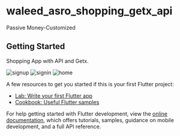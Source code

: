 # waleed_asro_shopping_getx_api

Passive Money-Customized

## Getting Started

Shopping App with API and Getx.

![signup](https://github.com/Elkelany84/Getx_Shopping_WaledAsro_Udemy/assets/74449997/5a390d4e-3eb5-4e8a-8fa1-8e4aa7a1ace7)
![signin](https://github.com/Elkelany84/Getx_Shopping_WaledAsro_Udemy/assets/74449997/7a65bc38-079d-4488-a24d-3faca893419a)
![home](https://github.com/Elkelany84/Getx_Shopping_WaledAsro_Udemy/assets/74449997/ce9edd72-e1c0-40c1-818b-e6f444a4149e)






A few resources to get you started if this is your first Flutter project:

- [Lab: Write your first Flutter app](https://docs.flutter.dev/get-started/codelab)
- [Cookbook: Useful Flutter samples](https://docs.flutter.dev/cookbook)

For help getting started with Flutter development, view the
[online documentation](https://docs.flutter.dev/), which offers tutorials,
samples, guidance on mobile development, and a full API reference.
